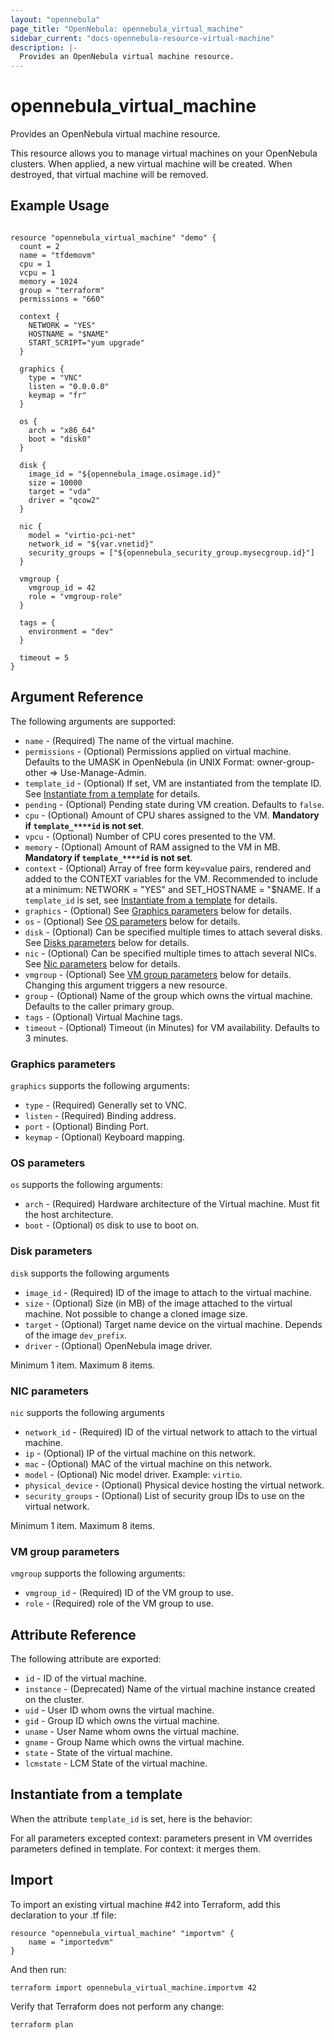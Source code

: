 ```yaml
---
layout: "opennebula"
page_title: "OpenNebula: opennebula_virtual_machine"
sidebar_current: "docs-opennebula-resource-virtual-machine"
description: |-
  Provides an OpenNebula virtual machine resource.
---
```


# opennebula_virtual_machine

Provides an OpenNebula virtual machine resource.

This resource allows you to manage virtual machines on your OpenNebula clusters. When applied,
a new virtual machine will be created. When destroyed, that virtual machine will be removed.

## Example Usage

```hcl

resource "opennebula_virtual_machine" "demo" {
  count = 2
  name = "tfdemovm"
  cpu = 1
  vcpu = 1
  memory = 1024
  group = "terraform"
  permissions = "660"

  context {
    NETWORK = "YES"
    HOSTNAME = "$NAME"
    START_SCRIPT="yum upgrade"
  }

  graphics {
    type = "VNC"
    listen = "0.0.0.0"
    keymap = "fr"
  }

  os {
    arch = "x86_64"
    boot = "disk0"
  }

  disk {
    image_id = "${opennebula_image.osimage.id}"
    size = 10000
    target = "vda"
    driver = "qcow2"
  }

  nic {
    model = "virtio-pci-net"
    network_id = "${var.vnetid}"
    security_groups = ["${opennebula_security_group.mysecgroup.id}"]
  }

  vmgroup {
    vmgroup_id = 42
    role = "vmgroup-role"
  }

  tags = {
    environment = "dev"
  }

  timeout = 5
}
```

## Argument Reference

The following arguments are supported:

* `name` - (Required) The name of the virtual machine.
* `permissions` - (Optional) Permissions applied on virtual machine. Defaults to the UMASK in OpenNebula (in UNIX Format: owner-group-other => Use-Manage-Admin.
* `template_id` - (Optional) If set, VM are instantiated from the template ID. See [Instantiate from a template](#instantiate-from-a-template) for details.
* `pending` - (Optional) Pending state during VM creation. Defaults to `false`.
* `cpu` - (Optional) Amount of CPU shares assigned to the VM. **Mandatory if `template_****id` is not set**.
* `vpcu` - (Optional) Number of CPU cores presented to the VM.
* `memory` - (Optional) Amount of RAM assigned to the VM in MB. **Mandatory if `template_****id` is not set**.
* `context` - (Optional) Array of free form key=value pairs, rendered and added to the CONTEXT variables for the VM. Recommended to include at a minimum: NETWORK = "YES" and SET_HOSTNAME = "$NAME. If a `template_id` is set, see [Instantiate from a template](#instantiate-from-a-template) for details.
* `graphics` - (Optional) See [Graphics parameters](#graphics-vm) below for details.
* `os` - (Optional) See [OS parameters](#os-vm) below for details.
* `disk` - (Optional) Can be specified multiple times to attach several disks. See [Disks parameters](#disks-vm) below for details.
* `nic` - (Optional) Can be specified multiple times to attach several NICs. See [Nic parameters](#nic-vm) below for details.
* `vmgroup` - (Optional) See [VM group parameters](#os-vmg) below for details. Changing this argument triggers a new resource.
* `group` - (Optional) Name of the group which owns the virtual machine. Defaults to the caller primary group.
* `tags` - (Optional) Virtual Machine tags.
* `timeout` - (Optional) Timeout (in Minutes) for VM availability. Defaults to 3 minutes.

### Graphics parameters

`graphics` supports the following arguments:

* `type` - (Required) Generally set to VNC.
* `listen` - (Required) Binding address.
* `port` - (Optional) Binding Port.
* `keymap` - (Optional) Keyboard mapping.

### OS parameters

`os` supports the following arguments:

* `arch` - (Required) Hardware architecture of the Virtual machine. Must fit the host architecture.
* `boot` - (Optional) `OS` disk to use to boot on.

### Disk parameters

`disk` supports the following arguments

* `image_id` - (Required) ID of the image to attach to the virtual machine.
* `size` - (Optional) Size (in MB) of the image attached to the virtual machine. Not possible to change a cloned image size.
* `target` - (Optional) Target name device on the virtual machine. Depends of the image `dev_prefix`.
* `driver` - (Optional) OpenNebula image driver.

Minimum 1 item. Maximum 8 items.

### NIC parameters

`nic` supports the following arguments

* `network_id` - (Required) ID of the virtual network to attach to the virtual machine.
* `ip` - (Optional) IP of the virtual machine on this network.
* `mac` - (Optional) MAC of the virtual machine on this network.
* `model` - (Optional) Nic model driver. Example: `virtio`.
* `physical_device` - (Optional) Physical device hosting the virtual network.
* `security_groups` - (Optional) List of security group IDs to use on the virtual network.

Minimum 1 item. Maximum 8 items.

### VM group parameters

`vmgroup` supports the following arguments:

* `vmgroup_id` - (Required) ID of the VM group to use.
* `role` - (Required) role of the VM group to use.

## Attribute Reference

The following attribute are exported:

* `id` - ID of the virtual machine.
* `instance` - (Deprecated) Name of the virtual machine instance created on the cluster.
* `uid` - User ID whom owns the virtual machine.
* `gid` - Group ID which owns the virtual machine.
* `uname` - User Name whom owns the virtual machine.
* `gname` - Group Name which owns the virtual machine.
* `state` - State of the virtual machine.
* `lcmstate` - LCM State of the virtual machine.

## Instantiate from a template

When the attribute `template_id` is set, here is the behavior:

For all parameters excepted context: parameters present in VM overrides parameters defined in template.
For context: it merges them.

## Import

To import an existing virtual machine #42 into Terraform, add this declaration to your .tf file:

```hcl
resource "opennebula_virtual_machine" "importvm" {
    name = "importedvm"
}
```

And then run:

```
terraform import opennebula_virtual_machine.importvm 42
```

Verify that Terraform does not perform any change:

```
terraform plan
```

